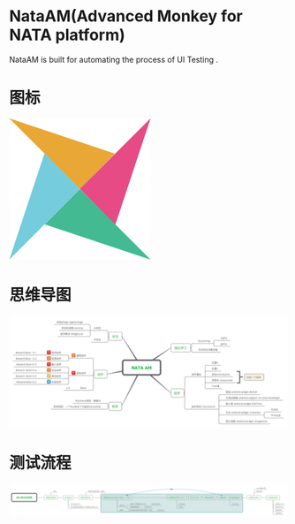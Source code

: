 # NataAM(Advanced Monkey for NATA platform)
NataAM is built for automating the process of UI Testing .


# 图标
![](./images/logo.png)

# 思维导图
![](images/mind.png)

# 测试流程
![](images/procedure.png)